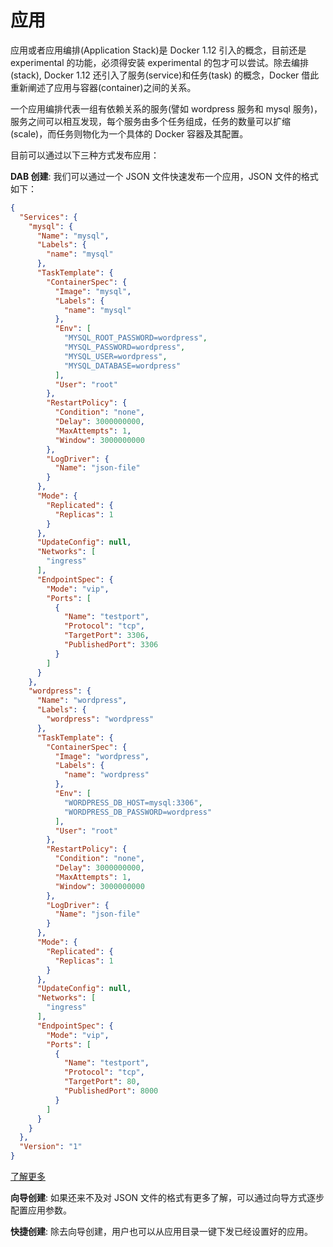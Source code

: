 # 应用

应用或者应用编排(Application Stack)是 Docker 1.12 引入的概念，目前还是 experimental 的功能，必须得安装 experimental 的包才可以尝试。除去编排(stack), Docker 1.12 还引入了服务(service)和任务(task) 的概念，Docker 借此重新阐述了应用与容器(container)之间的关系。

一个应用编排代表一组有依赖关系的服务(譬如 wordpress 服务和 mysql 服务)，服务之间可以相互发现，每个服务由多个任务组成，任务的数量可以扩缩(scale)，而任务则物化为一个具体的 Docker 容器及其配置。

目前可以通过以下三种方式发布应用：

**DAB 创建**:
我们可以通过一个 JSON 文件快速发布一个应用，JSON 文件的格式如下：

  ```json
  {
    "Services": {
      "mysql": {
        "Name": "mysql",
        "Labels": {
          "name": "mysql"
        },
        "TaskTemplate": {
          "ContainerSpec": {
            "Image": "mysql",
            "Labels": {
              "name": "mysql"
            },
            "Env": [
              "MYSQL_ROOT_PASSWORD=wordpress",
              "MYSQL_PASSWORD=wordpress",
              "MYSQL_USER=wordpress",
              "MYSQL_DATABASE=wordpress"
            ],
            "User": "root"
          },
          "RestartPolicy": {
            "Condition": "none",
            "Delay": 3000000000,
            "MaxAttempts": 1,
            "Window": 3000000000
          },
          "LogDriver": {
            "Name": "json-file"
          }
        },
        "Mode": {
          "Replicated": {
            "Replicas": 1
          }
        },
        "UpdateConfig": null,
        "Networks": [
          "ingress"
        ],
        "EndpointSpec": {
          "Mode": "vip",
          "Ports": [
            {
              "Name": "testport",
              "Protocol": "tcp",
              "TargetPort": 3306,
              "PublishedPort": 3306
            }
          ]
        }
      },
      "wordpress": {
        "Name": "wordpress",
        "Labels": {
          "wordpress": "wordpress"
        },
        "TaskTemplate": {
          "ContainerSpec": {
            "Image": "wordpress",
            "Labels": {
              "name": "wordpress"
            },
            "Env": [
              "WORDPRESS_DB_HOST=mysql:3306",
              "WORDPRESS_DB_PASSWORD=wordpress"
            ],
            "User": "root"
          },
          "RestartPolicy": {
            "Condition": "none",
            "Delay": 3000000000,
            "MaxAttempts": 1,
            "Window": 3000000000
          },
          "LogDriver": {
            "Name": "json-file"
          }
        },
        "Mode": {
          "Replicated": {
            "Replicas": 1
          }
        },
        "UpdateConfig": null,
        "Networks": [
          "ingress"
        ],
        "EndpointSpec": {
          "Mode": "vip",
          "Ports": [
            {
              "Name": "testport",
              "Protocol": "tcp",
              "TargetPort": 80,
              "PublishedPort": 8000
            }
          ]
        }
      }
    },
    "Version": "1"
  }
  ```

[了解更多](https://github.com/docker/docker/blob/master/experimental/docker-stacks-and-bundles.md)

**向导创建**:
如果还来不及对 JSON 文件的格式有更多了解，可以通过向导方式逐步配置应用参数。

**快捷创建**:
除去向导创建，用户也可以从应用目录一键下发已经设置好的应用。
